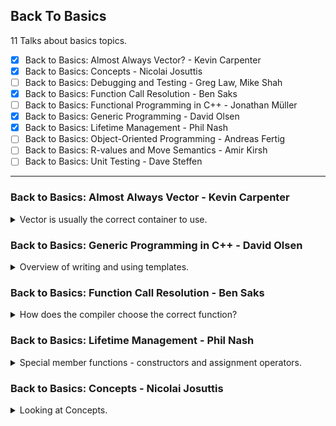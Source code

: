 <!--
// cSpell:ignore NTTP
-->

<link rel="stylesheet" type="text/css" href="../../markdown-style.css">

## Back To Basics

<summary>
11 Talks about basics topics.
</summary>

- [x] Back to Basics: Almost Always Vector? - Kevin Carpenter
- [x] Back to Basics: Concepts - Nicolai Josuttis
- [ ] Back to Basics: Debugging and Testing - Greg Law, Mike Shah
- [x] Back to Basics: Function Call Resolution - Ben Saks
- [ ] Back to Basics: Functional Programming in C++ - Jonathan Müller
- [x] Back to Basics: Generic Programming - David Olsen
- [x] Back to Basics: Lifetime Management - Phil Nash
- [ ] Back to Basics: Object-Oriented Programming - Andreas Fertig
- [ ] Back to Basics: R-values and Move Semantics - Amir Kirsh
- [ ] Back to Basics: Unit Testing - Dave Steffen

---

### Back to Basics: Almost Always Vector - Kevin Carpenter

<details>
<summary>
Vector is usually the correct container to use.
</summary>

[Back to Basics: Almost Always Vector](https://youtu.be/VRGRTvfOxb4?si=EESDcTX28liWC3ZU), [slides](https://github.com/CppCon/CppCon2024/blob/main/Presentations/Back_to_Basics_Almost_Always_Vector.pdf), [github](https://github.com/kevinbcarpenter/almost-always-vector).

```cpp
include <array>
#include <iostream>
#include <vector>

int a[] = {0, 1, 2, 3, 4};

std::vector<int> c = {0, 1, 2, 3, 4};

auto main() -> int {
  std::cout << "C style array: " << sizeof(a) / sizeof(a[0]) << std::endl;
  std::cout << "Vector size: " << c.size() << std::endl;
  return 0;
}
```

<cpp>std::vector</cpp> is very popular. we can compare it to a C-style array. C-style arrays don't support deletions or adding elements, and we can't copy from one another (must do element-by-element assignment). the original paper for the vector (dynamic array) came out in 1992.\
we can look at the original definition, a templated class of dynamic array. it had only one templated parameter (no allocator parameter). over the years there were more member functions added, more ways to access element, iterators, allocators, modifiers...

#### Basics

different ways to create vectors, empty constructor, with a size, with a size and default value for all elements, or with the data elements we want. we can access elements with the index operator `[]` or the `at()` method, using index directly can go out of bounds, but using the methods checks the boundaries and throws an exception. we can always use `.data()` to retrieve the underlying C-style array from the vector.

#### Memory Management

a vector stores the data on the heap (actually using the provided allocator), C-style arrays are limited by the size of the stack (usually 8mb), unless we request the data from the heap with dynamic allocation.

(we can check the size of the stack on mac/linux with `ulimit -s` command)

| Stack                        | Heap                            |
| ---------------------------- | ------------------------------- |
| Fast - pointer adjustment    | Flexible - dynamic at runtime   |
| Automatic - easy clean up    | Large - bigger is better right? |
| Predictable - easy to debug  | Lifetime - !f(x) dependent      |
| Locality - cache performance | Sharing - between two threads   |
| Safety - see automatic       | Memory leaks                    |

> Use the stack when data is small doesn't need to persist beyond the function and you want speed.
> Use the heap when data is large, needs to persist, be flexible. Watch your toes.

Vector have a size and a capacity, the size is the number of elements currently in the container, while the capacity is the number of elements we can store before needing to allocate more memory from the heap. with old arrays, we have to manually manage the memory allocations and deletions, and manage copying the data and make sure to never access the memory address of the old array.\
We can use `.reserve()` to prevent allocations, if we have a guess how many elements we would want, we can allocate the data before hand, which will prevent allocating memory and prevent copies of the elements. we also have `.shrink_to_fit()`, which reduces the capacity. however, there is no guarantee the memory is really released, the behaviour is up to the C++ Standard Library implementation.\
The second template parameter is the allocator, we can use <cloud>std::pmr</cloud> allocator to allocate the memory on the stack, rather than the heap.

#### Iterators

Iterators are *usually* wrappers for pointers with some guardrails to minimize errors, the `*` operator will give us the underlying data (just like a pointer), but it's not always a pointer. it's an abstraction.\
There are different types of iterators, forward, backwards, bi-directional, random-access, some are const and some allow changes. The `.end()` iterator points to the element **after** the final element.

```cpp
#include <iostream>
#include <vector>

int main() {
  std::vector<int> co = {2019, 2020, 2021, 2022, 2023, 2024};

  std::cout << "Is range based for loop an iterator?s\n";
  for (auto yr : co) {
    std::cout << yr << " ";
  }

  std::cout << "\nIterator works as a pointer and not a copy...\n";
  for (auto it = co.begin(); it != co.end(); ++it) {
    std::cout << *it << " "; // Dereference the iterator to get the value
  }

  return 0;
}
```

Iterators can be invalidated, this depends on the container and the actions that happened since it was created. ([documentation](https://en.cppreference.com/w/cpp/container#Iterator_invalidation), [video](https://youtu.be/Fv8oj8EdssY?si=AIfpp3gOqXNXQkfI)), the <cpp>std::erase</cpp> used to be an issue, as it would have to be paired with <cpp>std::remove</cpp>.

#### Algorithms

we use a lot of algorithms with unary predicates and iterators. it can be a function pointer, a functor or a lambda.

#### Container Comparisons

comparing to other containers:

- <cpp>std::list</cpp> (double linked list) - for multiple insertions and deletions
- <cpp>std::deque</cpp> - allows random access, but also fast when working on the front and back of the data.
- <cpp>std::map</cpp> - not the same thing.

#### Why Almost Always Vector

- cache friendly
- efficient
- practical
- allows random access
- versatile

</details>

### Back to Basics: Generic Programming in C++ - David Olsen

<details>
<summary>
Overview of writing and using templates.
</summary>

[Back to Basics: Generic Programming in C++](https://youtu.be/0_0HsEBsgPc?si=IqN1Kk4OWX8RpwPo), [event](https://cppcon2024.sched.com/event/1gZdo/back-to-basics-generic-programming), [slides](https://github.com/CppCon/CppCon2024/blob/main/Presentations/Back_to_Basics_Generic_Programming.pdf).

generic - not specified or specialized, fits a wide variety of needs.\
generic programming - writing code that works across different types.

guidelines

> - Define templates in header files
> - Substitution checks the declaration and template arguments
> - Instantiation checks the entire definition
> - SFINAE: Substitution Failure Is Not An Error
> - Let the compiler deduce arguments for a function template
> - Constrain your template parameters
> - Keep it simple

#### Templateing basics

the basic example of computing a sum from container elements.

```cpp
template <class C, class T>
T sum(C container) {
  T result = 0;
  for (T value : container) {
    result += value;
  }
  return result;
  }
```

this is static polymorphism, the template is resolved at compiled time, and the appropiate functions are generated. in other languages, we call this "Generics", but in C++ it's called templates.

defining a template:

> template \<template-parameters\> declaration;
>
> declaration can be:
>
> - class / struct
> - function
> - type alias
> - variable
> - <cpp>concept</cpp>
>
> template-parameter is\
> `class | typename identifier [= default-value]`
>
> Template definition should be in a header file.

example of templates

```cpp

// class
template <typename T, typename U>
class pair {
  T m0;
  U m1;
public:
  pair() { }
  pair(T v0, U v1) : m0(v0), m1(v1) { }
  T first() const { return m0; }
  U second() const { return m1; }
};

// method
template <class T>
void swap_pointed_to(T* a, T* b) {
  T temp = *a;
  *a = *b;
  *b = temp;
}

// type alias declaration
template <class T> using ptr = T*;
// type alias declaration - almost meta programming
template <class Iter1, class Iter2>
using result_type = typename std::common_type<typename std::iterator_traits<Iter1>::value_type, typename std::iterator_traits<Iter2>::value_type>::type;

// variable template definition
template <class T>
constexpr bool is_big_and_trivial = sizeof(T) > 16 &&std::is_trivially_copyable<T>::value && std::is_trivially_destructible<T>::value;
```

three kinds of template parameters (what goes inside the diamond brackets), the value must be known at compile time. the name (identifier) is optional, in case it's not used. we can provide a default value, if the user doesn't provide one. we can define the template parameter as variadic (not default values), we just add `...` before the parameter name.

> - type template parameter `class|typename identifier`
> - non-type template parameter (NTTP) `type|auto identifier`
> - template template parameter `template<template-parameter> class|typename identifier`

as an example, <cpp>std::array</cpp> has a a non-type template parameter - the array size.\
we can have a class template with templated methods, following the same syntax. they can be defined in a cpp file, but it's easier to write them in the class header.

when we use a template, sometimes the compiler can deduce the the types based on the arguments.

#### Substituion & Instantiations

first substituion happens, and the instantiations, the first checks the template parameters and how the types fit it, while the second checks the template body.

> Substitution:
>
> - Substitute template arguments for template parameters
> - Results in class declaration or function declaration
> - Checks the correctness of the template arguments
>
> Instantiation
>
> - Full definition of the class or function or type alias or variable
> - Happens after substitution, only when full definition is needed
> - Checks the correctness of the definition

there are cases when we don't need an instantiation. such as in class templates.

> - Substitution without instantiation in two contexts
>   - Incomplete type is sufficient
>   - Class template partial specialization resolution
> - Results in an incomplete class type
>   - Contents of the class are not checked
>   - Only the template arguments are checked

for function templates, the substituion happens during overload resolution, which is how we get SFINAE.

> - Substitution happens during overload resolution
>   - Unselected overloads are not instantiated
> - Results in function declaration
>   - Only function signature is checked
>     - Including parameters, return type, noexcept clause
> - Function body is not checked

class template instantiation - creating a "real" class. uses mangled names.

> - Replace template parameters with template arguments in the class definition
> - Results in a complete class definition
> - Member functions are not instantiated until they are used

the class instantiation can fail, if the resulting class definition is not valid, like defining the a c-style array as the template parameters when instantiating a pair.

function template instantiation:

> - Replace template parameters with template arguments in the function definition
> - Results in a complete function definition

SFINAE - Substitution Failure Is Not An Error:

> - A failure during substitution does not fail compilation
>   - Instead, the candidate is discarded
> - A function overload that fails substitution is not a viable candidate
> - This feature is necessary for function templates and class
> - template partial specializations to be useful

if there is no matching substitute, then we get an error, but as long as one match exists, we can move forward.

#### Using Class Templates

`class-template-name <template-arguments>`

this results in a regular type, each instantiation is a type of it's own.

```cpp
// regular distinct classes
struct A {};
struct B {};
A a;
B b = a; // error
B* bp = &a; // error

// template distinct types

template<class T> struct D {};

D<int> di;
D<double> dd = di; // error, cant convert
D<double>* ddp = & di; // error
D<const int> dci = di; // error
D<const int>* dci_p = &di; // error
```

##### Class Template Argument Kinds

Matching the type to the way the template was declared (class, typename, auto). the <cpp>std::array</cpp> requires a constant <cpp>std::size_t</cpp> as the template parameter, so it can't accept a type. templated templates must match as well.

#### Using Function Templates

> - Use function template like a regular function
> - Let the compiler deduce the arguments
>   - Unless the function's API requires explicit template arguments

#### Constraints

listing the requirements of the template, like requiring them to be copyable, default constructable, etc... they can be checked in the substituion phase, so we can use the to remove methods from the overload set.

> - Requirements on a template argument
> - Checked during substitution, not instantiation
> - Often make use of concepts and requires clauses

C++20 added concepts (the <cpp>requires</cpp> clause), but we have ways to do the same even without it. there are many ways to write it.

- <cpp>std::enable_if</cpp>
- <cpp>std::is_integral\<T>::value</cpp>
- <cpp>std::is_integral_v\<T></cpp>

#### Writing Class Templates

Keep it simple

> - Keep It Simple and Straightforward
> - No fancy template metaprogramming or type-based  metafunctions
> - Make it easy for your users

document the requirements

> - Document expectations for the template parameters
>   - In code if possible
>     - via constraints
>   - In documentation otherwise
> - Member functions can have additional requirements

specialized templates

> - Sometimes one instantiation of a class template should behave differently than the others
> - we could tell the user to define a class to be used in place of the normal instantiation
> - Specialization can have a completely different interface
>   - But that is usually a bad idea

specialization example - a `sizeof` operator that won't fail for incomplete types.

```cpp
template <class T>
struct safe_sizeof {
  static constexpr std::size_t value = sizeof(T);
};

template <>
struct safe_sizeof<void> {
  static constexpr std::size_t value = 0;
};
```

it's also possible to have partial specializations

> Sometimes you want to specialize for one template parameter,
but not for all of them, Or specialize when one template parameter fits a pattern.\
> Similar to full specialization, but template parameter list is not empty.

```cpp
template <class T>
struct safe_sizeof {
  static constexpr std::size_t value = sizeof(T);
};

template <>
struct safe_sizeof<void> {
  static constexpr std::size_t value = 0;
};

template <class T>
struct safe_sizeof<T[]> {
  // Matches any array with unspecified bound
  static constexpr std::size_t value = 0;
};

template <class R, class... Args>
struct safe_sizeof<R(Args...)> {
  // Matches any function type
  static constexpr std::size_t value = 0;
};
```

but there is an easier way to do this, rather than defining more and more specializations, we can flip things around, and define the substitution to require the <cpp>sizeof</cpp> operator to be valid.

```cpp
template <class T>
constexpr std::size_t safe_sizeof = 0;

template <class T> requires (sizeof(T) > 0)
constexpr std::size_t safe_sizeof<T> = sizeof(T);
```

> Specialization Allowed?
>
> - Class template: Yes
> - Variable template: Yes
> - Type alias template: No
> - Concept: No
> - Function template: see next section

Type Alias Specialization Workaround, actually used in the standard library.

```cpp
template <class T>
struct remove_pointer {
  using type = T;
};

template <class T>
struct remove_pointer<T*> {
  using type = T;
};

template <class T>
using remove_pointer_t = typename remove_pointer<T>::type;
```

sometimes we need to help the compiler so the `typename` keyword is added.

> Compiler needs help parsing template definition.
> Keyword typename must precede any qualified type name that
depends on a template parameter.

as an example, the outcome of the code below depends on the types.

```cpp
A * B(C(D)); // what is this?
```

- if A not a typename (is a value), this is Expression statement: multiply A and `B(C(D))`.
- if A is a type name, but either B or D are not, then this is variable definition: B is a variable of type pointer-to-A with the initial value of `C(D)`.
- if A, C and D are all type names, then this is a Function declaration: B is a function with parameter pointer-to-(function with parameter D returning C) returning pointer-to-A

> Keyword typename must precede any qualified type name that
**depends on a template parameter**

if the keyword doesn't exists, then the compiler won't consider this a type.

#### Writing Function Templates

> Make all template parameters deducible (Except when you can't).

if the type is only in the result, then it can't be deduced. we can also not deduce the parent type of a function parameter .

```cpp
template <class Result, class Source>
Result my_fancy_cast(const Source& src) {
// ...
}

template <class T>
void f(typename T::type arg) { }

template <class T> struct A {
  using type = T;
};

template <class T>
void g(typename A<T>::type arg) { }
```

we should avoid complicated overload sets, they are already complex, and adding templates to the mix just makes things harder.

side example, two overload of <cpp>std::vector</cpp> constructor which use either parentheses or curly braces, and behave differently.

we should avoid functions that accept anything and have a simple common name, otherwise we might get something like namespace pollution.

> Function Template Specialization
>
> - What is allowed:
>   - Full specialization of non-member function templates
> - What is not allowed:
>   - Partial specialization of non-member function templates
>   - Any specialization of member function templates

but we shouldn't do this at all. either use a template overload or a non-template overload.
</details>

### Back to Basics: Function Call Resolution - Ben Saks

<details>
<summary>
How does the compiler choose the correct function?
</summary>

[Back to Basics: Function Call Resolution](https://youtu.be/ab_RzvGAS1Q?si=CBGqcANi8BVBoJLz), [slides](https://github.com/CppCon/CppCon2024/blob/main/Presentations/Back_to_Basics_Function_Call_Resolution.pdf), [event](https://cppcon2024.sched.com/event/1gZdm/back-to-basics-function-call-resolution).

C++ allows multiple functions with the same name.

- name hiding
- function overloading
- function templates

when the compiler sees a function call, it needs to choose which function to use.

- Function overloading and overload resolution
- Name lookup
- Default function arguments
- Function templates

function overloading is declaring functions with the same name in the same scope.

```cpp
int put(int c);
int put(int c, FILE *f);
int put(char const *s);
int put(char const *s, FILE *f);
```

the compiler matches the number and types of argument in the function call and compares to function parameters in the definitions. the compiler is allowed to perform some conversions to match the types.\
when there are multiple candidates for a function, there is a ranking process.

- best match - "exact"
  - no conversion
  - array-to-pointer
  - qualification conversion (like <cpp>const</cpp>)
- Promotion
  - integral promotion
  - floating point promotion
- Conversion - "expensive"
  - integral conversion
  - floating point conversion
  - pointer conversion
  - boolean conversion

if there is a tie (multiple candidates in the same category), the call is ambiguous and we get an error.

the literal zero (`0`) is the only integer with an implicit conversion to a pointer type (`NULL` is defined as 0). if we had a function call with any other integer (or just a integer variable), it won't consider pointer conversion.\
if we have multiple arguments that differ, there is raking process that matches the options:

```cpp
void f(double x, double y, double z);
void f(double x, int y, double z);

f(1.1, 2, 3); // could work with either function by itself
```

> For a given call, function $F_i$ is a better match than $F_j$ if:
>
> - for every argument $A_k$ in the call, $F_i$'s conversion for $A_k$ is no worse than $F_j$'s conversion for $A_k$, and
> - for at least one argument $A$ in the call, $F_i$'s conversion for A is better than $F_j$'s conversion for $A$

so in our example, the second argument is an exact match, which makes the second option a strictly better match.

the function signature is the function name and parameter type list (also the enclosing namespace). with a member function, it includes the class, cv-qualifiers (<cpp>const</cpp> and <cpp>volatile</cpp>) and ref-qualifiers (reference `&` or temporary `&&`).\
declarations are stored in the compiler symbol table, which is why we sometimes need to forward declare types.

```cpp
class widget { // stores widget
public:
  string name() const; // looks up string; stores name
};
```

#### Name Lookup

> In C++, declarations can appear at:
>
> - local scope: inside a function declaration, including that function's parameter list or a block nested inside a function definition
>   - A name declared at local scope is in scope to the end of the function declaration or block containing that name.
> - class scope: in the brace-enclosed body of a class definition.
>   - A name declared at class scope is in scope to the end of its class definition .and within the parameter list and body of a member definition of the same class.
> - namespace scope: outside of any function, class, structure, or union, whether global or in some other namespace.
>   - A name declared at namespace scope is in scope to the end of its namespace definition, which for the global scope is the end of its translation unit.

Qualified names appear after (to the right) of `::`, `.` or `->`, non-qualified names aren't. the process of looking a qualified name is different. with a qualified name, we first determine what appears before the qualifying symbol:

- namespace - search in the namespace scope
- class name, object or pointer to object - search in the object or class, and if missing, search in the base class (direct first, and then to indirect).

if the lookup doesn't find anything, the compilation fails.\
for unqualified names, the process is different. it behaves like name lookup in classic C

```cpp
namespace S {
  int m, n;
  void f(int n) {
    m = n; // m refers to S::m; n refers to parameter
  }
}
```

the look up starts in the local scope, first in the code block, and then working outward. next the compiler searches in the namespace scope, starting with the current namespace and working outward to the global namespace scope. if the name is inside a function member of a class, it also looks at the class scope and the base class scopes. this happens after the local scope and before the namespaces.\
name lookup takes precedence over overload resolution. the candidates come from the lookup, so even if one candidate would be better than another based on the ranking process, it won't be considered if the name lookup process was matched before reaching that scope.

```cpp
int put(int c); // (1) not found
int put(int c, FILE *f); // (2) not found

namespace N {
  int put(char const *s); // (3) found
  int put(char const *s, FILE *f); // (4) found
  void f(int c) {
    put(c); // (5) error: no valid match
  }
}
```

in this example, the call `put(c)` only considers the functions in the N namespace, and since neither are valid matches (it's only one argument, and a non-zero integer can't be converted to a pointer), it doesn't look at the other options.

```cpp
class Base {
public:
  void f(int n);
};

class Derived: public Base {
public:
  void f(double d); // hides Base::f(int)
};

Derived dx;
dx.f(3);
```

the name lookup concludes when seeing the function in the derived class, even if a 'better' match exists in the base class.

> Argument-Dependent Lookup
>
> - Actually, it's not quite true that overloaded functions "must be in the same scope".
> - There's one more facet of unqualified name lookup to consider: argument dependent lookup (ADL).
> - ADL is specifically for unqualified function names in function calls.
> - ADL adds this name lookup rule:
>   - For each argument in the function call whose type is declared in a namespace, look in that namespace for the function name, as well as in other scopes searched by the usual name lookup.

if there was no argument dependent lookup

```cpp
namespace N {
  class T;
  void f(T &r);
}

N::T x;
f(x); // compile error w/o ADL: never looks in N
N::f(x); // OK w/o ADL: finds f in N
```

because ADL exits, and since type `T` is in the `N` namespace, we also search for the `f()` function in that namespace and we can match the function there. this is important mostly for overloaded operators. lets take the same example and replace the values.

```cpp
// <string>
#include <iosfwd>
namespace std {
  class string;
  ostream &operator<<(ostream &, string const &);
/* ...*/
}

// other file

#include <iostream>
#include <string>

std::string s;
std::operator<<(std::cout, s); // OK w/o ADL
std::cout << s; // compile error w/o ADL
operator<<(std::cout, s); // compile error w/o ADL
```

> Sutter's Interface Principle\
> Sutter (2000) offers some advice for grouping code into namespaces based on what he calls the Interface Principle:
>
> - "For a class X, all functions, including free functions, that both "mention" X and are "supplied with" X are logically part of X, because they form part of the interface of X."
> If you put a class into a namespace, be sure to put of its interface functions into the same namespace.

function declarations found via ADL are considered the same way as functions found via the unqualified name lookup.

#### Default Arguments

functions can have default arguments. the default argument is not part of the signature. when considering the cost of an overloaded function, 'filling in' the default is considered free.

```cpp
void g(double d);
void g(int x, int y = 1);

g(0); // calls g(int,int)
g(0.0); // calls g(double)
```

so in the code above, even if we only have one argument, adding the default doesn't effect the ranking, and it is considered an exact match.

#### Function Templates

a function template isn't a function by itself, it's something that is instantiated into a function during compilation.

```cpp
template <typename T>
constexpr T const &max(T const &a, T const &b) {
  return (a > b) ? a : b;
}
```

we can often omit the template type and rely on template argument deduction.

```cpp
int i, j;
float f, g;

int k = max(i, j); // calls max<int>(i, j)
float h = max(f, g); // calls max<float>(f, g)
```

the compiler doesn't allow converting on deduced template calls, it will only do converting if we explicitly specify the template argument.

> - when performing template argument deduction, the compiler doesn't consider most type conversions.
> - For example, although there's normally a standard conversion from int to
double, the compiler won't convert x into a doublein this call:
>
> ```cpp
> int x = 1;
> double y = 2.5;
> double z = max(x, y); // compile error: can't deduce T
> ```
>
> Instead, the compiler rejects the call.

if the compiler sees a tie between an overloaded function and a function template, it will prefer the non-templated type. we can always force use the templated version if we specify the template and the type argument

```cpp
template <typename T>
constexpr T const &max(T const &a, T const &b);

constexpr char const *max(char const *a, char const *b) {
  return strcmp(a, b) > 0 ? a : b; // not templated
}

char const N[] = "Nancy";
char const D[] = "Dan";
char const *p;
p = max(D, N); // calls non-template max
t = max<char const *>(D, N); // calls template max
```

#### The Two Steps Swap

looking at the <cpp>std::swap</cpp> and customization points, the c++ standard has a generic swap function using move mechanics. but it might be better to have type specific swaps.

```cpp
template <typename T>
void std::swap(T &a, T &b) {
  T temp {std::move(a)};
  a = std::move(b);
  b = std::move(temp);
}

namespace Saks {
  class string {
    friend void swap(string &a, string &b);
  private:
    std::size_t stored_length;
    char *actual_str;
  };

  // probably better than default swap
  void Saks::swap(string &a, string &b) {
    std::swap(a.stored_length, b.stored_length);
    std::swap(a.actual_str, b.actual_str);
  }
}
```

however, it's still possible for a user to accidentally use the regular swap rather than the specialized one.

```cpp
class Person {
public:
  void swap(Person &other);
private:
  Saks::string name;
  unsigned idnum;
};

// explicitly using the std::swap
void Person::swap(Person &other) {
  std::swap(name, other.name); // oops, uses std::swap
  std::swap(idnum, other.idnum);
}

// better version
void Person::swap(Person &other) {
  using std::swap;
  swap(name, other.name); // OK, uses Saks::swap
  swap(idnum, other.idnum);
};
```

the mistaken version uses qualified names <cpp>std::swap</cpp>, the other version brings in the function block with the `using` statement, and then we allow the function resolution to work. the argument dependant lookup will bring the SAKS namespace into the mix, and the non-template function would be preferred.

</details>

### Back to Basics: Lifetime Management - Phil Nash

<details>
<summary>
Special member functions - constructors and assignment operators.
</summary>

[Back to Basics: Lifetime Management](https://youtu.be/aMvIv6blzBs?si=idrxVJlxd4lvTw_3), [slides](https://github.com/CppCon/CppCon2024/blob/main/Presentations/Back_to_Basics_Lifetime_Management.pdf), [event](https://cppcon2024.sched.com/event/1gZes/back-to-basics-lifetime-management).

lifetime phases:

- construction
- assignment
- destruction

> lessons from the "Effective C++ book" - "Do as the ints do":
>
> - "Adhere to the principle of least astonishment"
> - "Recognize that anything somebody can do, they will do. They'll throw exceptions, they'll assign objects to themselves, they'll use objects before giving them values"
> - "As a result, make your classes easy to use correctly and hard to use incorrectly".

even complex types such as <cpp>std::vector</cpp> follow the same lifetime phases. it's also true for pointers.

- constructors
  - default constructor <cpp>T()</cpp>
  - custom constructor <cpp>T(a, b, c)</cpp>
  - copy constructor <cpp>T(T &)</cpp>
  - move constructor <cpp>T(T &&)</cpp>
- assignments
  - copy assignment <cpp>operator=(T const&)</cpp>
  - move assignment <cpp>operator=(T &&)</cpp>
- destruction
  - destructor <cpp>~T()</cpp>

those are the special member functions - we usually get them (except the custom constructor) from the compiler, as long as we don't do something to prevent it. if we want to tell the compiler to generate them, we use the <cpp>=default;</cpp> for them.\
we prefer default member initialization over doing work in the empty constructor.

- the rule of three/five - if we define one of the constructors or the assignment operators, we should define all of them (or explicitly <cpp>default</cpp> them).
- rule of zero - Always strive to have the compiler  generated Special Member  functions do the right thing.

showing examples of stuff, some stuff missing and breaking. pointers, ownership, which guidelines to follow, etc...

```cpp
Widget(Widget const& other) :
  name(other.name),
  age(other.age),
  gadget(new Gadget(*other.gadget)) {}

Widget& operator=(Widget const& other) {
  Widget temp(other);
  using std::swap;
  swap(name, temp.name);
  swap(age, temp.age);
  swap(gadget, temp.gadget);
  return *this;
}
```

the <cpp>using std::swap</cpp> trick inside the function scope to make sure we use the specialized swapping. using <cpp>std::move</cpp> on temporary object to call the move constructor if one exists, otherwise it uses the copy constructor. not forgetting <cpp>std::exchange</cpp> which returns the value of the first argument, and sets it to the second argument. move constructor should be <cpp>noexcept</cpp>, which gives performance boosts for some standard containers which want to use it, and if it's not marked as such, they will use the copy constructor instead.\
using smart pointers for ownership management: <cpp>std::unique_ptr</cpp>, <cpp>std::shared_ptr</cpp>, <cpp>std::make_unique</cpp>. if we have only value types or manager type, we should stick to the rule of zero. this is the best case.

</details>

### Back to Basics: Concepts - Nicolai Josuttis

<details>
<summary>
Looking at Concepts.
</summary>

[Back to Basics: Concepts](https://youtu.be/jzwqTi7n-rg?si=YiFbeNsJGGYTVuFZ), [slides](https://github.com/CppCon/CppCon2024/blob/main/Presentations/Back_To_Basics_Concepts.pdf), [event](https://cppcon2024.sched.com/event/1gZep/back-to-basics-concepts).

concepts are actually a new feature (C++20), but are still important to improve to quality of the language and the code we write.

```cpp
template<typename CollT, typename T>
void add(CollT& coll, const T& val) {
  coll.push_back(val);
}

std::vector<int> coll1;
std::set<int> coll2;std::unordered_set<int> uset;
add(coll1, 42); // OK
add(coll2, 42); // ERROR: no push_back()
```

we could have another function which uses `insert`, but then we have violation of ODR because the function signature is the same. we could use SFINAE or some other trickery, but the easier way is to employ <cpp>concepts</cpp>. the concept acts as a more specialized candidate for overload resolution.

```cpp
template<typename CollT
concept HasPushBack = requires(CollT c, CollT::value_type v) {
  c.push_back(v);
};

template<typename CollT, typename T>
  requires HasPushBack<CollT>
void add(CollT& coll, const T& val) {
  coll.push_back(val);
}

template<typename CollT, typename T>
void add(CollT& coll, const T& val) {
  coll.insert(val);
}

std::vector<int> coll1;
std::set<int> coll2;
add(coll1, 42); // OK, uses 1st add() calling push_back()
add(coll2, 42); // OK, uses 2nd add() calling insert()
```

the <cpp>requires</cpp> expression defines the valid code that must be satisfied for the concept.

```cpp
template<typename CollT, typename T>
  requires HasPushBack<CollT>
void add(CollT& coll, const T& val) {
  coll.push_back(val);
}

// same as
template<HasPushBack CollT, typename T>
void add(CollT& coll, const T& val) {
  coll.push_back(val);
}
```

if we make a mistake when writing the concept, the concept code will still compile, but won't be used properly, so it's best to have <cpp>static_assert</cpp> statements to validate the concepts.

```cpp
template<typename CollT>
concept HasPushBack = requires (CollT c, CollT::value_type v) {
  c.pushback(v); // OOPS: spelling error
};
// test code:
static_assert(HasPushBack<std::vector<int>>);
static_assert(!HasPushBack<std::set<int>>);
std::vector<int> coll1;
static_assert(HasPushBack<decltype(coll1)>);
```

we can use concept together with signature, we reduce the visual load of the template.

```cpp
template<HasPushBack CollT, typename T>
void add(CollT& coll, const T& val) {
  coll.push_back(val);
}

// same as
void add(HasPushBack auto& coll, const auto& val) {
  coll.push_back(val);
}
```

the <cpp>requires</cpp> clause can also come after the signature, we might want to use <cpp>std::remove_cvref_t</cpp> in the concept definition, especially when the type is a reference type. C++20 ranges and concepts play well together, such as the <cpp>std::ranges::range_value_t</cpp> utility and the <cpp>std::ranges::range</cpp> concept. concepts can support multiple template parameters and can be combined together, since they are just compile time boolean expressions.\
We shouldn't have too fine-grained concepts, we shouldn't introduce a concept for a single statement, it's better to have broader concepts. we can also check the results of an expression.

```cpp
template<typename T>
concept range = requires(T& t) {
  std::ranges::begin(t);
  std::ranges::end(t);
};
```

there are requirement which can't be expressed in code, such as requiring constant time, being a non-modifying iterators, and other stuff.\
concepts can be combined with <cpp>if constexpr</cpp>, since they evaluate in compile time to a boolean expression. we could re-write the concept as a constraint.

```cpp
void add(auto& coll, const auto& val)
{
  if constexpr (requires { coll.push_back(val); }) {
    coll.push_back(val);
  }
  else {
    coll.insert(val);
  }
}
```

the <cpp>requires requires</cpp>, with the first one defining a constraint, and the second one defining the requirements.

> Concept Terminology
>
> - Requirements
>   - Expressions to specify a restriction with `requires{...}`
>     - Operations that have to be valid
>     - Types that have to be defined/returned
> - Concepts
>   - Names for one or more requirements
> - Constraints
>   - Restrictions for the availability/usability of generic code
>   - Specified as
>     - `requires` clauses of concepts or ad-hoc requirements
>     - *Type constraints* (concepts applied to template parameters or auto)
> - No code is generated
>   - Code is evaluated only to decide whether/what to compile

possibility for ambiguous concepts, subsumption of concepts, everything related to concepts has impact on compile time. looking at a hierarchy of standard concepts. they do not subsume automatically, it must be explicitly stated.

> Concepts can be used for:
>
> - Function templates
> - Class templates
>   - Including their member functions
> - Alias templates
> - Variable templates
> - Non-type template parameters
>   - Concepts **cannot** be used for concepts

concepts in member function act as constraints, they make a method 'possible' to call or 'impossible'.

```cpp
template<typename T>
class MyType {
  T value;
  public:
  // ..
  void print() const {
  std::cout << value << '\n';
  }
  bool isZero() const requires std::integral<T> || std::floating_point<T> {
    return value == 0;
  }

  bool isEmpty() const requires requires { value.empty(); } {
    return value.empty();
  }
};

MyType<double> mt1;
mt1.print(); // OK
if (mt1.isZero()) { ... } // OK
if (mt1.isEmpty()) { ... } // ERROR

MyType<std::string> mt2;
mt2.print(); // OK
if (mt2.isZero()) { ... } // ERROR
if (mt2.isEmpty()) { ... } // OK
```

we can use constrains on values, if this is done during compile time.

```cpp
constexpr bool isPrime(int val) {
  for (int i = 2; i <= val/2; ++i) {
    if (val % i == 0) {
      return false;
    }
  }
  return val > 1; // 2 and 3 are primes, 0 and 1 not
}
```

</details>
